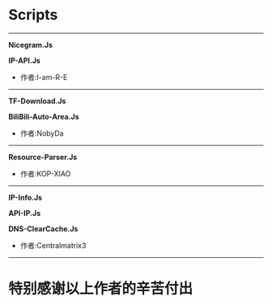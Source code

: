 # Scripts
-------
**Nicegram.Js**

**IP-API.Js**

- 作者:I-am-R-E
-------
**TF-Download.Js**

**BiliBili-Auto-Area.Js**

- 作者:NobyDa
-------
**Resource-Parser.Js**

- 作者:KOP-XIAO
-------
**IP-Info.Js**

**API-IP.Js**

**DNS-ClearCache.Js**

- 作者:Centralmatrix3
-------
# 特别感谢以上作者的辛苦付出